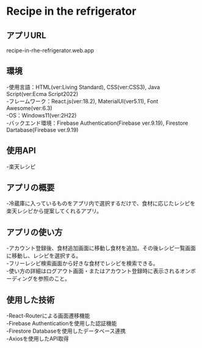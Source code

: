 # Recipe in the refrigerator

## アプリURL
recipe-in-rhe-refrigerator.web.app

## 環境
-使用言語：HTML(ver:Living Standard), CSS(ver:CSS3), Java Script(ver:Ecma Script2022)<br>
-フレームワーク：React.js(ver:18.2), MaterialUI(ver5.11), Font Awesome(ver:6.3)<br>
-OS：Windows11(ver:2H22)<br>
-バックエンド環境：Firebase Authentication(Firebase ver.9.19), Firestore Dartabase(Firebase ver.9.19)<br>

## 使用API
-楽天レシピ

## アプリの概要
-冷蔵庫に入っているものをアプリ内で選択するだけで、食材に応じたレシピを楽天レシピから提案してくれるアプリ。

## アプリの使い方
-アカウント登録後、食材追加画面に移動し食材を追加。その後レシピ一覧画面に移動し、レシピを選択する。<br>
-フリーレシピ検索画面から好きな食材でレシピを検索できる。<br>
-使い方の詳細はログアウト画面・またはアカウント登録時に表示されるオンボーディングを参照のこと。<br>

## 使用した技術
-React-Routerによる画面遷移機能<br>
-Firebase Authenticationを使用した認証機能<br>
-Firestore Databaseを使用したデータベース連携<br>
-Axiosを使用したAPI取得<br>



